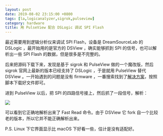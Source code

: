 ```yaml
---
layout: post
date: 2019-08-02 23:15:00 +0800
tags: [la,logicanalyzer,sigrok,pulseview]
category: hardware
title: 用 PulseView 配合 DSLogic 调试 SPI Flash
---
```


最近需要用到逻辑分析仪来调试 SPI Flash，设备是 DreamSourceLab 的 DSLogic ，最开始用的是官方的 DSView ，确实能够抓到 SPI 的信号，也可以解析出一些 SPI Flash 的数据，但是很多是不完整的。

后来把源码下载下来，发现是基于 sigrok 和 PulseView 做的一个魔改版，然后 sigrok 官网上最新的版本已经支持了 DSLogic ，于是就用 PulseView 替代 DSView 。一开始遇到的问题是没有 firmware ，一番搜索找到了[解决方案](https://sigrok.org/wiki/DreamSourceLab_DSLogic)，按照脚本下载好文件即可。

进到 PulseView 以后，把 SPI 的四路信号接上，然后抓了一段信号，解析：

![](/pulseview.png)

可以看到它正确地解析出来了 Fast Read 命令。由于 DSView 它 fork 自一个比较老的版本，所以它并不能正确解析出来。

P.S. Linux 下它界面显示比 macOS 下好看一些，估计是没有适配好。
